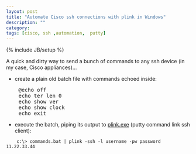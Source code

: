 ```yaml
---
layout: post
title: "Automate Cisco ssh connections with plink in Windows"
description: ""
category:
tags: [cisco, ssh ,automation,  putty]
---
```

{% include JB/setup %}

A quick and dirty way to send a bunch of commands to any ssh device (in my case, Cisco appliances)...

* create a plain old batch file with commands echoed inside:

<pre>
    @echo off
    echo ter len 0
    echo show ver
    echo show clock
    echo exit
</pre>

* execute the batch, piping its output to [plink.exe](http://www.chiark.greenend.org.uk/~sgtatham/putty/download.html)
(putty command link ssh client):

 ```
     c:\> commands.bat | plink -ssh -l username -pw password  11.22.33.44
 ```
